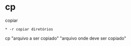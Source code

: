 # cp
copiar

    * -r copiar diretórios

cp "arquivo a ser copiado" "arquivo onde deve ser copiado"

